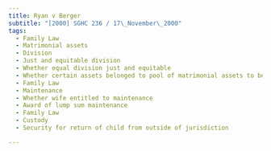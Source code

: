 ```yaml
---
title: Ryan v Berger 
subtitle: "[2000] SGHC 236 / 17\_November\_2000"
tags:
  - Family Law
  - Matrimonial assets
  - Division
  - Just and equitable division
  - Whether equal division just and equitable
  - Whether certain assets belonged to pool of matrimonial assets to be divided
  - Family Law
  - Maintenance
  - Whether wife entitled to maintenance
  - Award of lump sum maintenance
  - Family Law
  - Custody
  - Security for return of child from outside of jurisdiction

---
```


